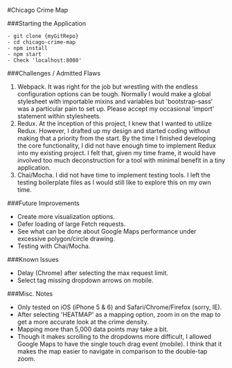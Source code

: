 #Chicago Crime Map

###Starting the Application
```
- git clone {myGitRepo}
- cd chicago-crime-map
- npm install
- npm start
- Check 'localhost:8080' 
```

###Challenges / Admitted Flaws
1. Webpack. It was right for the job but wrestling with the endless configuration options can be tough. Normally I would make a global stylesheet with importable mixins and variables but 'bootstrap-sass' was a particular pain to set up. Please accept my occasional 'import' statement within stylesheets.
2. Redux. At the inception of this project, I knew that I wanted to utilize Redux. However, I drafted up my design and started coding without making that a priority from the start. By the time I finished developing the core functionality, I did not have enough time to implement Redux into my existing project. I felt that, given my time frame, it would have involved too much deconstruction for a tool with minimal benefit in a tiny application. 
3. Chai/Mocha. I did not have time to implement testing tools. I left the testing boilerplate files as I would still like to explore this on my own time.

###Future Improvements
- Create more visualization options.
- Defer loading of large Fetch requests.
- See what can be done about Google Maps performance under excessive polygon/circle drawing.
- Testing with Chai/Mocha.

###Known Issues 
- Delay (Chrome) after selecting the max request limit.
- Select tag missing dropdown arrows on mobile.

###Misc. Notes
- Only tested on iOS (iPhone 5 & 6) and Safari/Chrome/Firefox (sorry, IE).
- After selecting 'HEATMAP' as a mapping option, zoom in on the map to get a more accurate look at the crime density.
- Mapping more than 5,000 data points may take a bit.
- Though it makes scrolling to the dropdowns more difficult, I allowed Google Maps to have the single touch drag event (mobile). I think that it makes the map easier to navigate in comparison to the double-tap zoom.